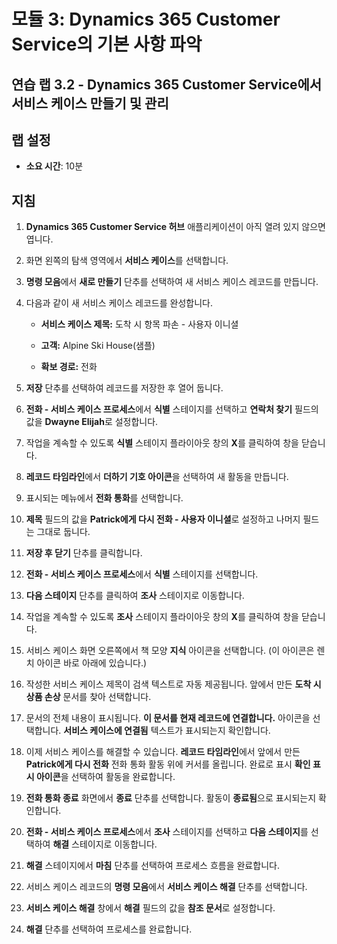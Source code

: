 ﻿---
lab:
    title: '랩 3.2: Dynamics 365 Customer Service에서 서비스 케이스 만들기 및 관리'
    module: '모듈 3: Dynamics 365 Customer Service의 기본 사항 파악'
---

모듈 3: Dynamics 365 Customer Service의 기본 사항 파악
========================

## 연습 랩 3.2 - Dynamics 365 Customer Service에서 서비스 케이스 만들기 및 관리

## 랩 설정

  - **소요 시간**: 10분

## 지침

1. **Dynamics 365 Customer Service 허브** 애플리케이션이 아직 열려 있지 않으면 엽니다. 

2. 화면 왼쪽의 탐색 영역에서 **서비스 케이스**를 선택합니다. 

3. **명령 모음**에서 **새로 만들기** 단추를 선택하여 새 서비스 케이스 레코드를 만듭니다.

4. 다음과 같이 새 서비스 케이스 레코드를 완성합니다.

	- **서비스 케이스 제목:** 도착 시 항목 파손 - 사용자 이니셜

	- **고객:** Alpine Ski House(샘플)

	- **확보 경로:** 전화

5. **저장** 단추를 선택하여 레코드를 저장한 후 열어 둡니다. 

6. **전화 - 서비스 케이스 프로세스**에서 **식별** 스테이지를 선택하고 **연락처 찾기** 필드의 값을 **Dwayne Elijah**로 설정합니다. 

7. 작업을 계속할 수 있도록 **식별** 스테이지 플라이아웃 창의 **X**를 클릭하여 창을 닫습니다. 

8. **레코드 타임라인**에서 **더하기 기호 아이콘**을 선택하여 새 활동을 만듭니다. 

9. 표시되는 메뉴에서 **전화 통화**를 선택합니다.

10. **제목** 필드의 값을 **Patrick에게 다시 전화 - 사용자 이니셜**로 설정하고 나머지 필드는 그대로 둡니다. 

11. **저장 후 닫기** 단추를 클릭합니다. 

12. **전화 - 서비스 케이스 프로세스**에서 **식별** 스테이지를 선택합니다.

13. **다음 스테이지** 단추를 클릭하여 **조사** 스테이지로 이동합니다. 

14. 작업을 계속할 수 있도록 **조사** 스테이지 플라이아웃 창의 **X**를 클릭하여 창을 닫습니다. 

15. 서비스 케이스 화면 오른쪽에서 책 모양 **지식** 아이콘을 선택합니다. (이 아이콘은 렌치 아이콘 바로 아래에 있습니다.)

16. 작성한 서비스 케이스 제목이 검색 텍스트로 자동 제공됩니다. 앞에서 만든 **도착 시 상품 손상** 문서를 찾아 선택합니다. 

17. 문서의 전체 내용이 표시됩니다. **이 문서를 현재 레코드에 연결합니다.** 아이콘을 선택합니다. **서비스 케이스에 연결됨** 텍스트가 표시되는지 확인합니다. 

18. 이제 서비스 케이스를 해결할 수 있습니다. **레코드 타임라인**에서 앞에서 만든 **Patrick에게 다시 전화** 전화 통화 활동 위에 커서를 올립니다. 완료로 표시 **확인 표시 아이콘**을 선택하여 활동을 완료합니다. 

19. **전화 통화 종료** 화면에서 **종료** 단추를 선택합니다. 활동이 **종료됨**으로 표시되는지 확인합니다. 

20. **전화 - 서비스 케이스 프로세스**에서 **조사** 스테이지를 선택하고 **다음 스테이지**를 선택하여 **해결** 스테이지로 이동합니다. 

21. **해결** 스테이지에서 **마침** 단추를 선택하여 프로세스 흐름을 완료합니다. 

22. 서비스 케이스 레코드의 **명령 모음**에서 **서비스 케이스 해결** 단추를 선택합니다.

23. **서비스 케이스 해결** 창에서 **해결** 필드의 값을 **참조 문서**로 설정합니다. 

24. **해결** 단추를 선택하여 프로세스를 완료합니다. 
